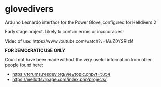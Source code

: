 # glovedivers
Arduino Leonardo interface for the Power Glove, configured for Helldivers 2

Early stage project.  Likely to contain errors or inaccuracies!

Video of use:
https://www.youtube.com/watch?v=1AuZDYSRizM

**FOR DEMOCRATIC USE ONLY**

Could not have been made without the very useful information from other people found here:

- https://forums.nesdev.org/viewtopic.php?t=5854
- https://mellottsvrpage.com/index.php/projects/
